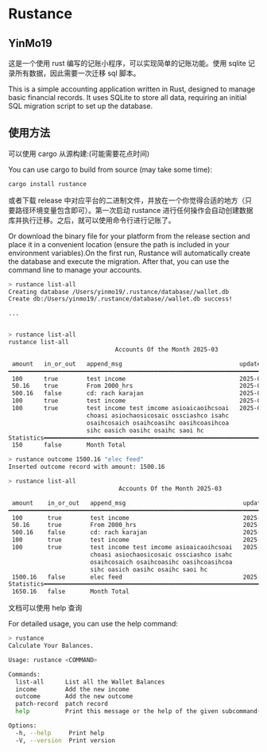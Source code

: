 # Rustance

## YinMo19

这是一个使用 rust 编写的记账小程序，可以实现简单的记账功能。使用 sqlite 记录所有数据，因此需要一次迁移 sql 脚本。

This is a simple accounting application written in Rust, designed to manage basic financial records. It uses SQLite to store all data, requiring an initial SQL migration script to set up the database.

## 使用方法

可以使用 cargo 从源构建:(可能需要花点时间)

You can use cargo to build from source (may take some time):

```sh
cargo install rustance
```

或者下载 release 中对应平台的二进制文件，并放在一个你觉得合适的地方（只要路径环境变量包含即可）。第一次启动 rustance 进行任何操作会自动创建数据库并执行迁移。之后，就可以使用命令行进行记账了。

Or download the binary file for your platform from the release section and place it in a convenient location (ensure the path is included in your environment variables).On the first run, Rustance will automatically create the database and execute the migration. After that, you can use the command line to manage your accounts.

```sh
> rustance list-all
Creating database /Users/yinmo19/.rustance/database//wallet.db
Create db:/Users/yinmo19/.rustance/database//wallet.db success!

...


> rustance list-all
rustance list-all
                              Accounts Of the Month 2025-03

 amount   in_or_out   append_msg                                 updated_at
━━━━━━━━━━━━━━━━━━━━━━━━━━━━━━━━━━━━━━━━━━━━━━━━━━━━━━━━━━━━━━━━━━━━━━━━━━━━━━━━━━━━━━━━━━━━
 100      true        test income                                2025-03-13 21:05:52 +08:00
 50.16    true        From 2000_hrs                              2025-03-13 21:06:57 +08:00
 500.16   false       cd: rach karajan                           2025-03-13 21:07:26 +08:00
 100      true        test income                                2025-03-13 21:09:54 +08:00
 100      true        test income test imcome asioaicaoihcsoai   2025-03-13 21:10:16 +08:00
                      choasi asiochaosicosaic ossciashco isahc
                      osaihcosaich osaihcoasihc oasihcoasihcoa
                      sihc oasich oasihc osaihc saoi hc
Statistics━━━━━━━━━━━━━━━━━━━━━━━━━━━━━━━━━━━━━━━━━━━━━━━━━━━━━━━━━━━━━━━━━━━━━━━━━━━━━━━━━━
 150      false       Month Total

> rustance outcome 1500.16 "elec feed"
Inserted outcome record with amount: 1500.16

> rustance list-all
                               Accounts Of the Month 2025-03

 amount    in_or_out   append_msg                                 updated_at
━━━━━━━━━━━━━━━━━━━━━━━━━━━━━━━━━━━━━━━━━━━━━━━━━━━━━━━━━━━━━━━━━━━━━━━━━━━━━━━━━━━━━━━━━━━━━
 100       true        test income                                2025-03-13 21:05:52 +08:00
 50.16     true        From 2000_hrs                              2025-03-13 21:06:57 +08:00
 500.16    false       cd: rach karajan                           2025-03-13 21:07:26 +08:00
 100       true        test income                                2025-03-13 21:09:54 +08:00
 100       true        test income test imcome asioaicaoihcsoai   2025-03-13 21:10:16 +08:00
                       choasi asiochaosicosaic ossciashco isahc
                       osaihcosaich osaihcoasihc oasihcoasihcoa
                       sihc oasich oasihc osaihc saoi hc
 1500.16   false       elec feed                                  2025-03-13 21:36:42 +08:00
Statistics━━━━━━━━━━━━━━━━━━━━━━━━━━━━━━━━━━━━━━━━━━━━━━━━━━━━━━━━━━━━━━━━━━━━━━━━━━━━━━━━━━━
 1650.16   false       Month Total
```

文档可以使用 help 查询

For detailed usage, you can use the help command:

```sh
> rustance
Calculate Your Balances.

Usage: rustance <COMMAND>

Commands:
  list-all      List all the Wallet Balances
  income        Add the new income
  outcome       Add the new outcome
  patch-record  patch record
  help          Print this message or the help of the given subcommand(s)

Options:
  -h, --help     Print help
  -V, --version  Print version
```
